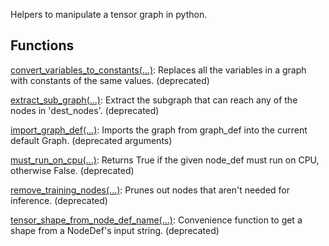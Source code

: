 
Helpers to manipulate a tensor graph in python.
## Functions
[convert_variables_to_constants(...)](https://www.tensorflow.org/api_docs/python/tf/compat/v1/graph_util/convert_variables_to_constants): Replaces all the variables in a graph with constants of the same values. (deprecated)

[extract_sub_graph(...)](https://www.tensorflow.org/api_docs/python/tf/compat/v1/graph_util/extract_sub_graph): Extract the subgraph that can reach any of the nodes in 'dest_nodes'. (deprecated)

[import_graph_def(...)](https://www.tensorflow.org/api_docs/python/tf/graph_util/import_graph_def): Imports the graph from graph_def into the current default Graph. (deprecated arguments)

[must_run_on_cpu(...)](https://www.tensorflow.org/api_docs/python/tf/compat/v1/graph_util/must_run_on_cpu): Returns True if the given node_def must run on CPU, otherwise False. (deprecated)

[remove_training_nodes(...)](https://www.tensorflow.org/api_docs/python/tf/compat/v1/graph_util/remove_training_nodes): Prunes out nodes that aren't needed for inference. (deprecated)

[tensor_shape_from_node_def_name(...)](https://www.tensorflow.org/api_docs/python/tf/compat/v1/graph_util/tensor_shape_from_node_def_name): Convenience function to get a shape from a NodeDef's input string. (deprecated)


